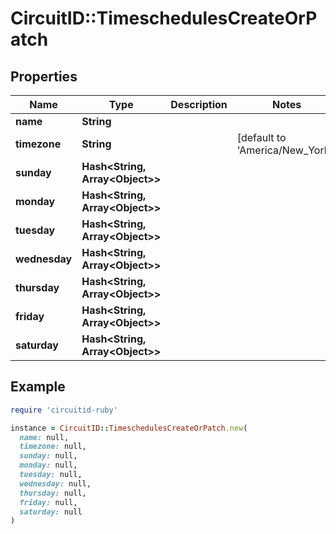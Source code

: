 # CircuitID::TimeschedulesCreateOrPatch

## Properties

| Name | Type | Description | Notes |
| ---- | ---- | ----------- | ----- |
| **name** | **String** |  |  |
| **timezone** | **String** |  | [default to &#39;America/New_York&#39;] |
| **sunday** | **Hash&lt;String, Array&lt;Object&gt;&gt;** |  |  |
| **monday** | **Hash&lt;String, Array&lt;Object&gt;&gt;** |  |  |
| **tuesday** | **Hash&lt;String, Array&lt;Object&gt;&gt;** |  |  |
| **wednesday** | **Hash&lt;String, Array&lt;Object&gt;&gt;** |  |  |
| **thursday** | **Hash&lt;String, Array&lt;Object&gt;&gt;** |  |  |
| **friday** | **Hash&lt;String, Array&lt;Object&gt;&gt;** |  |  |
| **saturday** | **Hash&lt;String, Array&lt;Object&gt;&gt;** |  |  |

## Example

```ruby
require 'circuitid-ruby'

instance = CircuitID::TimeschedulesCreateOrPatch.new(
  name: null,
  timezone: null,
  sunday: null,
  monday: null,
  tuesday: null,
  wednesday: null,
  thursday: null,
  friday: null,
  saturday: null
)
```

